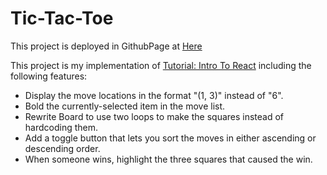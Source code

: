 # Tic-Tac-Toe

This project is deployed in GithubPage at [Here](https://shawnm0705.github.io/tic-tac-toe/)

This project is my implementation of [Tutorial: Intro To React](https://facebook.github.io/react/tutorial/tutorial.html) including the following features:

- Display the move locations in the format "(1, 3)" instead of "6".
- Bold the currently-selected item in the move list.
- Rewrite Board to use two loops to make the squares instead of hardcoding them.
- Add a toggle button that lets you sort the moves in either ascending or descending order.
- When someone wins, highlight the three squares that caused the win.
